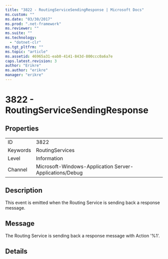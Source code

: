 ```yaml
---
title: "3822 - RoutingServiceSendingResponse | Microsoft Docs"
ms.custom: ""
ms.date: "03/30/2017"
ms.prod: ".net-framework"
ms.reviewer: ""
ms.suite: ""
ms.technology: 
  - "dotnet-clr"
ms.tgt_pltfrm: ""
ms.topic: "article"
ms.assetid: 46965a31-eab0-4141-843d-800ccc0a6a7e
caps.latest.revision: 3
author: "Erikre"
ms.author: "erikre"
manager: "erikre"
---
```

# 3822 - RoutingServiceSendingResponse
## Properties  
  
|||  
|-|-|  
|ID|3822|  
|Keywords|RoutingServices|  
|Level|Information|  
|Channel|Microsoft-Windows-Application Server-Applications/Debug|  
  
## Description  
 This event is emitted when the Routing Service is sending back a response message.  
  
## Message  
 The Routing Service is sending back a response message with Action '%1'.  
  
## Details